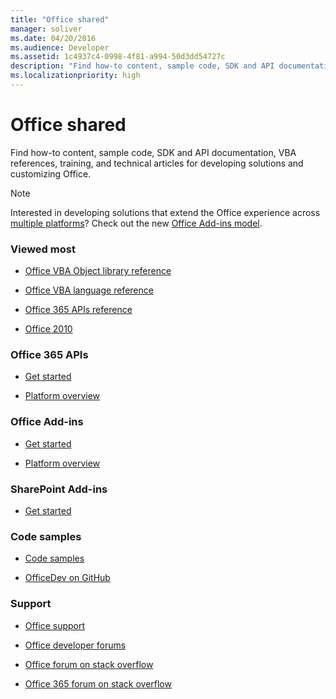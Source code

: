 ```yaml
---
title: "Office shared"
manager: soliver
ms.date: 04/20/2016
ms.audience: Developer
ms.assetid: 1c4937c4-0998-4f81-a994-50d3dd54727c
description: "Find how-to content, sample code, SDK and API documentation, VBA references, training, and technical articles for developing solutions and customizing Office."
ms.localizationpriority: high
---
```


# Office shared

Find how-to content, sample code, SDK and API documentation, VBA references, training, and technical articles for developing solutions and customizing Office.
  
> [!NOTE]
> Interested in developing solutions that extend the Office experience across [multiple platforms](https://docs.microsoft.com/office/dev/add-ins/overview/office-add-in-availability)? Check out the new [Office Add-ins model](https://docs.microsoft.com/office/dev/add-ins/overview/office-add-ins). 
  
### Viewed most
  
- [Office VBA Object library reference](https://docs.microsoft.com/office/vba/api/overview/library-reference)
  
- [Office VBA language reference](https://docs.microsoft.com/office/vba/api/overview/language-reference)
  
- [Office 365 APIs reference](https://docs.microsoft.com/previous-versions/office/office-365-api/)
  
- [Office 2010](https://docs.microsoft.com/previous-versions/office/developer/office-2010/cc313152(v=office.12))
  
### Office 365 APIs
  
- [Get started](https://developer.microsoft.com/office/docs)
  
- [Platform overview](/previous-versions/office/office-365-api/)
  
### Office Add-ins
  
- [Get started](/office/dev/add-ins/)

- [Platform overview](https://docs.microsoft.com/office/dev/add-ins/overview/office-add-ins)
  
### SharePoint Add-ins
  
- [Get started](https://docs.microsoft.com/sharepoint/dev/sp-add-ins/sharepoint-add-ins)
  
### Code samples
  
- [Code samples](https://developer.microsoft.com/office/gallery/?filterBy=Samples)
  
- [OfficeDev on GitHub](https://github.com/OfficeDev)
  
### Support
  
- [Office support](https://support.office.com/)
  
- [Office developer forums](https://social.msdn.microsoft.com/Forums/office/home?category=officedev)
  
- [Office forum on stack overflow](https://stackoverflow.com/questions/tagged/ms-office)
  
- [Office 365 forum on stack overflow](https://stackoverflow.com/questions/tagged/office365)
  
